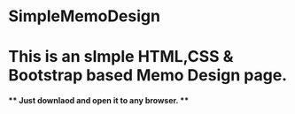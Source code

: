 # SimpleMemoDesign
<h1>This is an sImple HTML,CSS &amp; Bootstrap based Memo Design page.</h1>
<h4>** Just downlaod and open it to any browser. **</h4>
